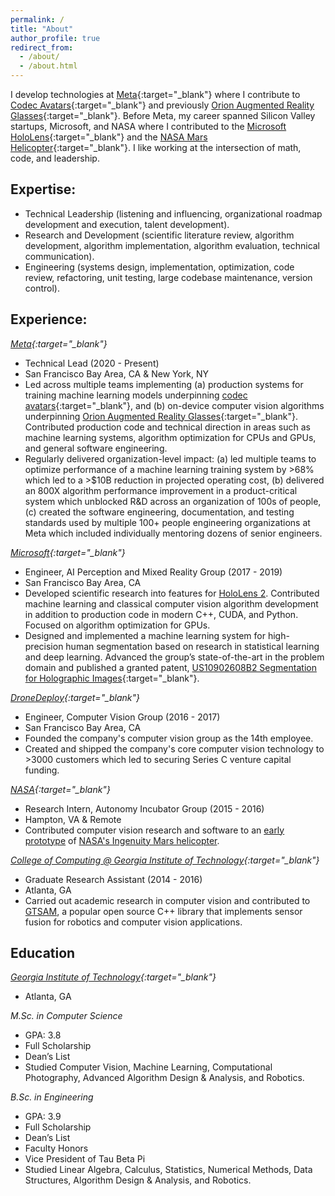```yaml
---
permalink: /
title: "About"
author_profile: true
redirect_from: 
  - /about/
  - /about.html
---
```


I develop technologies at [Meta](https://about.meta.com/realitylabs/){:target="_blank"} where I contribute to [Codec Avatars](https://youtu.be/MVYrJJNdrEg?si=a213ml-XoaPBdV5a){:target="_blank"} and previously [Orion Augmented Reality Glasses](https://www.meta.com/blog/quest/orion-ar-glasses-augmented-reality/){:target="_blank"}. Before Meta, my career spanned Silicon Valley startups, Microsoft, and NASA where I contributed to the [Microsoft HoloLens](https://en.wikipedia.org/wiki/HoloLens_2){:target="_blank"} and the [NASA Mars Helicopter](https://en.wikipedia.org/wiki/Ingenuity_(helicopter)){:target="_blank"}. I like working at the intersection of math, code, and leadership.

## Expertise:
* Technical Leadership (listening and influencing, organizational roadmap development and execution, talent development).
* Research and Development (scientific literature review, algorithm development, algorithm implementation, algorithm evaluation, technical communication).
* Engineering (systems design, implementation, optimization, code review, refactoring, unit testing, large codebase maintenance, version control).

## Experience:
*[Meta](https://about.meta.com/realitylabs/){:target="_blank"}*
* Technical Lead (2020 - Present)
* San Francisco Bay Area, CA & New York, NY
* Led across multiple teams implementing (a) production systems for training machine learning models underpinning [codec avatars](https://youtu.be/MVYrJJNdrEg?si=a213ml-XoaPBdV5a){:target="_blank"}, and (b) on-device computer vision algorithms underpinning [Orion Augmented Reality Glasses](https://www.meta.com/blog/quest/orion-ar-glasses-augmented-reality/){:target="_blank"}. Contributed production code and technical direction in areas such as machine learning systems, algorithm optimization for CPUs and GPUs, and general software engineering.
* Regularly delivered organization-level impact: (a) led multiple teams to optimize performance of a machine learning training system by >68% which led to a >$10B reduction in projected operating cost, (b) delivered an 800X algorithm performance improvement in a product-critical system which unblocked R&D across an organization of 100s of people, (c) created the software engineering, documentation, and testing standards used by multiple 100+ people engineering organizations at Meta which included individually mentoring dozens of senior engineers.


*[Microsoft](https://www.microsoft.com/en-us/hololens){:target="_blank"}*
* Engineer, AI Perception and Mixed Reality Group (2017 - 2019)
* San Francisco Bay Area, CA
* Developed scientific research into features for [HoloLens 2](https://en.wikipedia.org/wiki/HoloLens_2). Contributed machine learning and classical computer vision algorithm development in addition to production code in modern C++, CUDA, and Python. Focused on algorithm optimization for GPUs.
* Designed and implemented a machine learning system for high-precision human segmentation based on research in statistical learning and deep learning. Advanced the group’s state-of-the-art in the problem domain and published a
granted patent, [US10902608B2 Segmentation for Holographic Images](https://patents.google.com/patent/US10902608B2){:target="_blank"}.


*[DroneDeploy](https://www.dronedeploy.com){:target="_blank"}* 
* Engineer, Computer Vision Group (2016 - 2017)
* San Francisco Bay Area, CA
* Founded the company's computer vision group as the 14th employee.
* Created and shipped the company's core computer vision technology to >3000 customers which led to securing Series C venture capital funding. 

*[NASA](https://www.nasa.gov){:target="_blank"}*                          
* Research Intern, Autonomy Incubator Group (2015 - 2016)
* Hampton, VA & Remote
* Contributed computer vision research and software to an [early prototype](https://alexhagiopol.github.io/posts/2016/02/visual-odometry/) of [NASA's Ingenuity Mars helicopter](https://en.wikipedia.org/wiki/Ingenuity_(helicopter)). 

*[College of Computing @ Georgia Institute of Technology](https://www.cc.gatech.edu/){:target="_blank"}*                          
* Graduate Research Assistant (2014 - 2016)
* Atlanta, GA
* Carried out academic research in computer vision and contributed to [GTSAM](https://gtsam.org/), a popular open source C++ library that implements sensor fusion for robotics and computer vision applications.

## Education
*[Georgia Institute of Technology](https://www.cc.gatech.edu){:target="_blank"}*
* Atlanta, GA

*M.Sc. in Computer Science*
* GPA: 3.8
* Full Scholarship
* Dean’s List
* Studied Computer Vision, Machine Learning, Computational Photography, Advanced Algorithm Design & Analysis, and Robotics.

*B.Sc. in Engineering*
* GPA: 3.9
* Full Scholarship
* Dean’s List
* Faculty Honors
* Vice President of Tau Beta Pi
* Studied Linear Algebra, Calculus, Statistics, Numerical Methods, Data Structures, Algorithm Design & Analysis, and Robotics.
